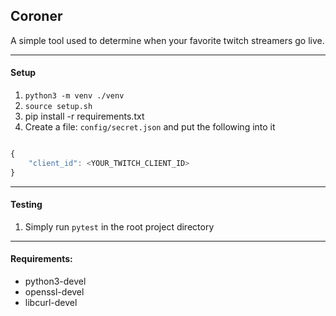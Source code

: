 ## Coroner

A simple tool used to determine when your favorite twitch streamers go live.


---
#### Setup

1. `python3 -m venv ./venv`
2. `source setup.sh`
3. pip install -r requirements.txt
4. Create a file: `config/secret.json` and put the following into it

```javascript

{
    "client_id": <YOUR_TWITCH_CLIENT_ID>
}
```


---
#### Testing

1. Simply run `pytest` in the root project directory


---
#### Requirements:

- python3-devel
- openssl-devel
- libcurl-devel
